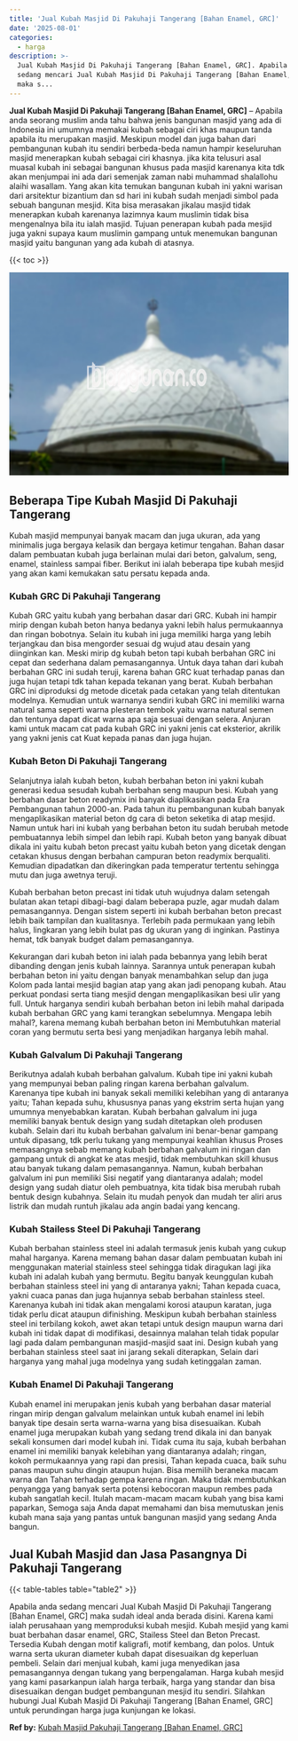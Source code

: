 ```yaml
---
title: 'Jual Kubah Masjid Di Pakuhaji Tangerang [Bahan Enamel, GRC]'
date: '2025-08-01'
categories:
  - harga
description: >-
  Jual Kubah Masjid Di Pakuhaji Tangerang [Bahan Enamel, GRC]. Apabila anda
  sedang mencari Jual Kubah Masjid Di Pakuhaji Tangerang [Bahan Enamel, GRC]
  maka s...
---
```


**Jual Kubah Masjid Di Pakuhaji Tangerang \[Bahan Enamel, GRC\]** – Apabila anda seorang muslim anda tahu bahwa jenis bangunan masjid yang ada di Indonesia ini umumnya memakai kubah sebagai ciri khas maupun tanda apabila itu merupakan masjid. Meskipun model dan juga bahan dari pembangunan kubah itu sendiri berbeda-beda namun hampir keseluruhan masjid menerapkan kubah sebagai ciri khasnya. jika kita telusuri asal muasal kubah ini sebagai bangunan khusus pada masjid karenanya kita tdk akan menjumpai ini ada dari semenjak zaman nabi muhammad shalallohu alaihi wasallam. Yang akan kita temukan bangunan kubah ini yakni warisan dari arsitektur bizantium dan sd hari ini kubah sudah menjadi simbol pada sebuah bangunan mesjid. Kita bisa merasakan jikalau masjid tidak menerapkan kubah karenanya lazimnya kaum muslimin tidak bisa mengenalnya bila itu ialah masjid. Tujuan penerapan kubah pada mesjid juga yakni supaya kaum muslimin gampang untuk menemukan bangunan masjid yaitu bangunan yang ada kubah di atasnya.

{{< toc >}}

![Jual Kubah Masjid Di Pakuhaji Tangerang [Bahan Enamel, GRC]](/images/jual-kubah-masjid-02.png)

## Beberapa Tipe Kubah Masjid Di Pakuhaji Tangerang

Kubah masjid mempunyai banyak macam dan juga ukuran, ada yang minimalis juga bergaya kelasik dan bergaya ketimur tengahan. Bahan dasar dalam pembuatan kubah juga berlainan mulai dari beton, galvalum, seng, enamel, stainless sampai fiber. Berikut ini ialah beberapa tipe kubah mesjid yang akan kami kemukakan satu persatu kepada anda.

### Kubah GRC Di Pakuhaji Tangerang

Kubah GRC yaitu kubah yang berbahan dasar dari GRC. Kubah ini hampir mirip dengan kubah beton hanya bedanya yakni lebih halus permukaannya dan ringan bobotnya. Selain itu kubah ini juga memiliki harga yang lebih terjangkau dan bisa mengorder sesuai dg wujud atau desain yang diinginkan kan. Meski mirip dg kubah beton tapi kubah berbahan GRC ini cepat dan sederhana dalam pemasangannya. Untuk daya tahan dari kubah berbahan GRC ini sudah teruji, karena bahan GRC kuat terhadap panas dan juga hujan tetapi tdk tahan kepada tekanan yang berat. Kubah berbahan GRC ini diproduksi dg metode dicetak pada cetakan yang telah ditentukan modelnya. Kemudian untuk warnanya sendiri kubah GRC ini memiliki warna natural sama seperti warna plesteran tembok yaitu warna natural semen dan tentunya dapat dicat warna apa saja sesuai dengan selera. Anjuran kami untuk macam cat pada kubah GRC ini yakni jenis cat eksterior, akrilik yang yakni jenis cat Kuat kepada panas dan juga hujan.

### Kubah Beton Di Pakuhaji Tangerang

Selanjutnya ialah kubah beton, kubah berbahan beton ini yakni kubah generasi kedua sesudah kubah berbahan seng maupun besi. Kubah yang berbahan dasar beton readymix ini banyak diaplikasikan pada Era Pembangunan tahun 2000-an. Pada tahun itu pembangunan kubah banyak mengaplikasikan material beton dg cara di beton seketika di atap mesjid. Namun untuk hari ini kubah yang berbahan beton itu sudah berubah metode pembuatannya lebih simpel dan lebih rapi. Kubah beton yang banyak dibuat dikala ini yaitu kubah beton precast yaitu kubah beton yang dicetak dengan cetakan khusus dengan berbahan campuran beton readymix berqualiti. Kemudian dipadatkan dan dikeringkan pada temperatur tertentu sehingga mutu dan juga awetnya teruji.

Kubah berbahan beton precast ini tidak utuh wujudnya dalam setengah bulatan akan tetapi dibagi-bagi dalam beberapa puzle, agar mudah dalam pemasangannya. Dengan sistem seperti ini kubah berbahan beton precast lebih baik tampilan dan kualitasnya. Terlebih pada permukaan yang lebih halus, lingkaran yang lebih bulat pas dg ukuran yang di inginkan. Pastinya hemat, tdk banyak budget dalam pemasangannya.

Kekurangan dari kubah beton ini ialah pada bebannya yang lebih berat dibanding dengan jenis kubah lainnya. Sarannya untuk penerapan kubah berbahan beton ini yaitu dengan banyak menambahkan selup dan juga Kolom pada lantai mesjid bagian atap yang akan jadi penopang kubah. Atau perkuat pondasi serta tiang mesjid dengan mengaplikasikan besi ulir yang full. Untuk harganya sendiri kubah berbahan beton ini lebih mahal daripada kubah berbahan GRC yang kami terangkan sebelumnya. Mengapa lebih mahal?, karena memang kubah berbahan beton ini Membutuhkan material coran yang bermutu serta besi yang menjadikan harganya lebih mahal.

### Kubah Galvalum Di Pakuhaji Tangerang

Berikutnya adalah kubah berbahan galvalum. Kubah tipe ini yakni kubah yang mempunyai beban paling ringan karena berbahan galvalum. Karenanya tipe kubah ini banyak sekali memiliki kelebihan yang di antaranya yaitu; Tahan kepada suhu, khususnya panas yang ekstrim serta hujan yang umumnya menyebabkan karatan. Kubah berbahan galvalum ini juga memiliki banyak bentuk design yang sudah ditetapkan oleh produsen kubah. Selain dari itu kubah berbahan galvalum ini benar-benar gampang untuk dipasang, tdk perlu tukang yang mempunyai keahlian khusus Proses memasangnya sebab memang kubah berbahan galvalum ini ringan dan gampang untuk di angkat ke atas mesjid, tidak membutuhkan skill khusus atau banyak tukang dalam pemasangannya. Namun, kubah berbahan galvalum ini pun memiliki Sisi negatif yang diantaranya adalah; model design yang sudah diatur oleh pembuatnya, kita tidak bisa merubah rubah bentuk design kubahnya. Selain itu mudah penyok dan mudah ter aliri arus listrik dan mudah runtuh jikalau ada angin badai yang kencang.

### Kubah Stailess Steel Di Pakuhaji Tangerang

Kubah berbahan stainless steel ini adalah termasuk jenis kubah yang cukup mahal harganya. Karena memang bahan dasar dalam pembuatan kubah ini menggunakan material stainless steel sehingga tidak diragukan lagi jika kubah ini adalah kubah yang bermutu. Begitu banyak keunggulan kubah berbahan stainless steel ini yang di antaranya yakni; Tahan kepada cuaca, yakni cuaca panas dan juga hujannya sebab berbahan stainless steel. Karenanya kubah ini tidak akan mengalami korosi ataupun karatan, juga tidak perlu dicat ataupun difinishing. Meskipun kubah berbahan stainless steel ini terbilang kokoh, awet akan tetapi untuk design maupun warna dari kubah ini tidak dapat di modifikasi, desainnya malahan telah tidak popular lagi pada dalam pembangunan masjid-masjid saat ini. Design kubah yang berbahan stainless steel saat ini jarang sekali diterapkan, Selain dari harganya yang mahal juga modelnya yang sudah ketinggalan zaman.

### Kubah Enamel Di Pakuhaji Tangerang

Kubah enamel ini merupakan jenis kubah yang berbahan dasar material ringan mirip dengan galvalum melainkan untuk kubah enamel ini lebih banyak tipe desain serta warna-warna yang bisa disesuaikan. Kubah enamel juga merupakan kubah yang sedang trend dikala ini dan banyak sekali konsumen dari model kubah ini. Tidak cuma itu saja, kubah berbahan enamel ini memiliki banyak kelebihan yang diantaranya adalah; ringan, kokoh permukaannya yang rapi dan presisi, Tahan kepada cuaca, baik suhu panas maupun suhu dingin ataupun hujan. Bisa memilih beraneka macam warna dan Tahan terhadap gempa karena ringan. Maka tidak membutuhkan penyangga yang banyak serta potensi kebocoran maupun rembes pada kubah sangatlah kecil. Itulah macam-macam macam kubah yang bisa kami paparkan, Semoga saja Anda dapat memahami dan bisa memutuskan jenis kubah mana saja yang pantas untuk bangunan masjid yang sedang Anda bangun.

## Jual Kubah Masjid dan Jasa Pasangnya Di Pakuhaji Tangerang

{{< table-tables table="table2" >}}

Apabila anda sedang mencari Jual Kubah Masjid Di Pakuhaji Tangerang \[Bahan Enamel, GRC\] maka sudah ideal anda berada disini. Karena kami ialah perusahaan yang memproduksi kubah mesjid. Kubah mesjid yang kami buat berbahan dasar enamel, GRC, Stailess Steel dan Beton Precast. Tersedia Kubah dengan motif kaligrafi, motif kembang, dan polos. Untuk warna serta ukuran diameter kubah dapat disesuaikan dg keperluan pembeli. Selain dari menjual kubah, kami juga menyedikan jasa pemasangannya dengan tukang yang berpengalaman. Harga kubah mesjid yang kami pasarkanpun ialah harga terbaik, harga yang standar dan bisa disesuaikan dengan budget pembangunan mesjid itu sendiri. Silahkan hubungi Jual Kubah Masjid Di Pakuhaji Tangerang \[Bahan Enamel, GRC\] untuk perundingan harga juga kunjungan ke lokasi.

**Ref by:** [Kubah Masjid Pakuhaji Tangerang [Bahan Enamel, GRC]](https://id.wikipedia.org/wiki/Kubah)
